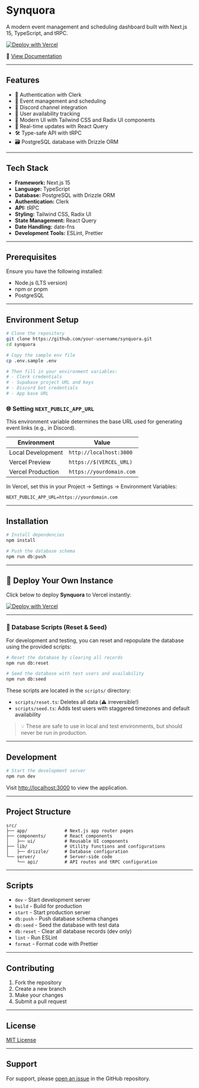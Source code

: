 # Synquora

A modern event management and scheduling dashboard built with Next.js 15, TypeScript, and tRPC.

[![Deploy with Vercel](https://vercel.com/button)](https://vercel.com/new/clone?repository-url=https://github.com/margauxflores/synquora&env=NEXT_PUBLIC_CLERK_PUBLISHABLE_KEY,CLERK_SECRET_KEY,DATABASE_URL,DISCORD_GUILD_ID,DISCORD_BOT_TOKEN,DISCORD_ANNOUNCEMENT_CHANNEL_ID,NEXT_PUBLIC_APP_URL&envDescription=Add%20your%20Clerk,%20Supabase,%20and%20Discord%20keys%20to%20enable%20authentication%20and%20event%20syncing)

📘 [View Documentation](https://synquora.com)

---

## Features

- 🔐 Authentication with Clerk
- 📅 Event management and scheduling
- 💬 Discord channel integration
- 👥 User availability tracking
- 🎨 Modern UI with Tailwind CSS and Radix UI components
- 🔄 Real-time updates with React Query
- 🛠 Type-safe API with tRPC
- 🗃 PostgreSQL database with Drizzle ORM

---

## Tech Stack

- **Framework:** Next.js 15
- **Language:** TypeScript
- **Database:** PostgreSQL with Drizzle ORM
- **Authentication:** Clerk
- **API:** tRPC
- **Styling:** Tailwind CSS, Radix UI
- **State Management:** React Query
- **Date Handling:** date-fns
- **Development Tools:** ESLint, Prettier

---

## Prerequisites

Ensure you have the following installed:

- Node.js (LTS version)
- npm or pnpm
- PostgreSQL

---

## Environment Setup

```bash
# Clone the repository
git clone https://github.com/your-username/synquora.git
cd synquora

# Copy the sample env file
cp .env.sample .env

# Then fill in your environment variables:
# - Clerk credentials
# - Supabase project URL and keys
# - Discord bot credentials
# - App base URL
```

### 🌐 Setting `NEXT_PUBLIC_APP_URL`

This environment variable determines the base URL used for generating event links (e.g., in Discord).

| Environment        | Value                      |
|--------------------|----------------------------|
| Local Development  | `http://localhost:3000`    |
| Vercel Preview     | `https://$(VERCEL_URL)`    |
| Vercel Production  | `https://yourdomain.com`   |

In Vercel, set this in your Project → Settings → Environment Variables:

```env
NEXT_PUBLIC_APP_URL=https://yourdomain.com
```

---

## Installation

```bash
# Install dependencies
npm install

# Push the database schema
npm run db:push
```

---

## 🚀 Deploy Your Own Instance

Click below to deploy **Synquora** to Vercel instantly:

[![Deploy with Vercel](https://vercel.com/button)](https://vercel.com/new/clone?repository-url=https://github.com/margauxflores/synquora&env=NEXT_PUBLIC_CLERK_PUBLISHABLE_KEY,CLERK_SECRET_KEY,DATABASE_URL,DISCORD_GUILD_ID,DISCORD_BOT_TOKEN,DISCORD_ANNOUNCEMENT_CHANNEL_ID,NEXT_PUBLIC_APP_URL&envDescription=Add%20your%20Clerk,%20Supabase,%20and%20Discord%20keys%20to%20enable%20authentication%20and%20event%20syncing)

---

### 🧪 Database Scripts (Reset & Seed)

For development and testing, you can reset and repopulate the database using the provided scripts:

```bash
# Reset the database by clearing all records
npm run db:reset

# Seed the database with test users and availability
npm run db:seed
```

These scripts are located in the `scripts/` directory:

- `scripts/reset.ts`: Deletes all data (⚠️ irreversible!)
- `scripts/seed.ts`: Adds test users with staggered timezones and default availability

> 💡 These are safe to use in local and test environments, but should never be run in production.

---

## Development

```bash
# Start the development server
npm run dev
```

Visit [http://localhost:3000](http://localhost:3000) to view the application.

---

## Project Structure

```
src/
├── app/              # Next.js app router pages
├── components/       # React components
│   ├── ui/           # Reusable UI components
├── lib/              # Utility functions and configurations
│   ├── drizzle/      # Database configuration
└── server/           # Server-side code
    └── api/          # API routes and tRPC configuration
```

---

## Scripts

- `dev` - Start development server
- `build` - Build for production
- `start` - Start production server
- `db:push` - Push database schema changes
- `db:seed` - Seed the database with test data
- `db:reset` - Clear all database records (dev only)
- `lint` - Run ESLint
- `format` - Format code with Prettier

---

## Contributing

1. Fork the repository
2. Create a new branch
3. Make your changes
4. Submit a pull request

---

## License

[MIT License](LICENSE)

---

## Support

For support, please [open an issue](https://github.com/margauxflores/synquora/issues) in the GitHub repository.
